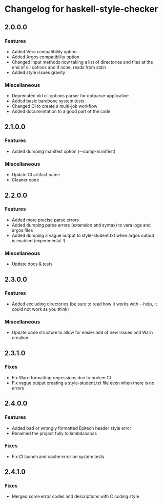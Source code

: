# Changelog for haskell-style-checker

## 2.0.0.0

### Features

- Added Vera compatibility option
- Added Argos compatibility option
- Changed input methods now taking a list of directories and files at the end of cli options and if none, reads from stdin
- Added style issues gravity

### Miscellaneous

- Deprecated old cli options parser for optparse-applicative
- Added basic barebone system tests
- Changed CI to create a multi-job workflow
- Added documentation to a good part of the code

## 2.1.0.0

### Features

- Added dumping manifest option (--dump-manifest)

### Miscellaneous

- Update CI artifact name
- Cleaner code

## 2.2.0.0

### Features

- Added more precise parse errors
- Added dumping parse errors (extension and syntax) to vera logs and argos files
- Added dumping a vague output to style-student.txt when argos output is enabled (experimental !)

### Miscellaneous

- Update docs & tests

## 2.3.0.0

### Features

- Added excluding directories (be sure to read how it works with --help, it could not work as you think)

### Miscellaneous

- Update code structure to allow for easier add of new Issues and Warn creation

## 2.3.1.0

### Fixes

- Fix Warn formatting regressions due to broken CI
- Fix vague output creating a style-student.txt file even when there is no errors

## 2.4.0.0

### Features

- Added bad or wrongly formatted Epitech header style error
- Renamed the project fully to lambdananas

### Fixes

- Fix CI launch and cache error on system tests

## 2.4.1.0

### Fixes

- Merged some error codes and descriptions with C coding style
